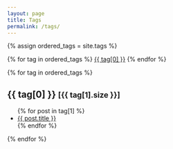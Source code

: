 ```yaml
---
layout: page
title: Tags
permalink: /tags/
---
```


{% assign ordered_tags = site.tags  %}
<div class="tag-list">
{% for tag in ordered_tags %}
    <a href="#{{ tag[0] }}" class="post-tag">{{ tag[0] }}</a>
{% endfor %}
</div>

{% for tag in ordered_tags %}
  <h2 id="{{ tag[0] }}">{{ tag[0] }} <small>[{{ tag[1].size }}]</small></h2>
  <ul>
    {% for post in tag[1] %}
      <li><a href="{{ post.url }}">{{ post.title }}</a></li>
    {% endfor %}
  </ul>
{% endfor %}